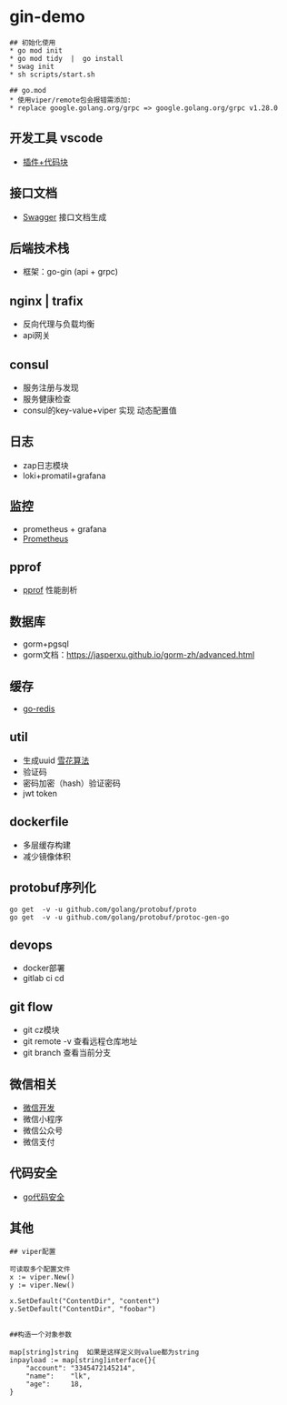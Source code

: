 # gin-demo

```
## 初始化使用
* go mod init 
* go mod tidy  |  go install
* swag init  
* sh scripts/start.sh

## go.mod
* 使用viper/remote包会报错需添加:
* replace google.golang.org/grpc => google.golang.org/grpc v1.28.0

```


## 开发工具 vscode
* [插件+代码块](https://www.liwenzhou.com/posts/Go/00_go_in_vscode/)

## 接口文档
* [Swagger](https://github.com/swaggo/gin-swagger) 接口文档生成 

## 后端技术栈
* 框架：go-gin (api + grpc)

## nginx | trafix 
* 反向代理与负载均衡
* api网关

## consul 
* 服务注册与发现
* 服务健康检查
* consul的key-value+viper 实现 动态配置值

## 日志
* zap日志模块
* loki+promatil+grafana

## 监控
* prometheus + grafana
* [Prometheus](https://github.com/prometheus/client_golang) 

## pprof
* [pprof](https://github.com/gin-contrib/pprof) 性能剖析 

## 数据库
* gorm+pgsql
* gorm文档：https://jasperxu.github.io/gorm-zh/advanced.html

## 缓存
* [go-redis](https://github.com/go-redis/redis/v7)


## util
* 生成uuid [雪花算法](https://juejin.cn/post/6844904035380658190)
* 验证码
* 密码加密（hash）验证密码
* jwt token

## dockerfile
* 多层缓存构建
* 减少镜像体积

## protobuf序列化
```
go get  -v -u github.com/golang/protobuf/proto
go get  -v -u github.com/golang/protobuf/protoc-gen-go
```

## devops
* docker部署
* gitlab ci cd


## git flow
* git cz模块
* git remote -v 查看远程仓库地址
* git branch 查看当前分支

## 微信相关
* [微信开发](https://silenceper.com/wechat/officialaccount/start.html)
* 微信小程序
* 微信公众号
* 微信支付

## 代码安全
* [go代码安全](https://github.com/Tencent/secguide/blob/main/Go%E5%AE%89%E5%85%A8%E6%8C%87%E5%8D%97.md)


## 其他
```
## viper配置

可读取多个配置文件
x := viper.New()
y := viper.New()
 
x.SetDefault("ContentDir", "content")
y.SetDefault("ContentDir", "foobar")


##构造一个对象参数

map[string]string  如果是这样定义则value都为string
inpayload := map[string]interface{}{
    "account": "3345472145214",
    "name":    "lk",
    "age":     18,
}
```